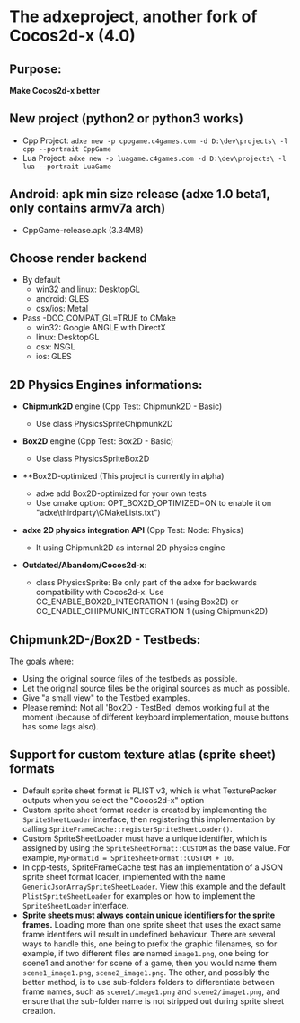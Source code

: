 # The adxeproject, another fork of Cocos2d-x (4.0)

## Purpose:
**Make Cocos2d-x better**

## New project (python2 or python3 works)
* Cpp Project: ```adxe new -p cppgame.c4games.com -d D:\dev\projects\ -l cpp --portrait CppGame```
* Lua Project: ```adxe new -p luagame.c4games.com -d D:\dev\projects\ -l lua --portrait LuaGame```

## Android: apk min size release (adxe 1.0 beta1, only contains armv7a arch)
- CppGame-release.apk (3.34MB)

## Choose render backend
- By default
  - win32 and linux: DesktopGL
  - android: GLES
  - osx/ios: Metal
- Pass -DCC_COMPAT_GL=TRUE to CMake
  - win32: Google ANGLE with DirectX
  - linux: DesktopGL
  - osx: NSGL
  - ios: GLES

## 2D Physics Engines informations:
- **Chipmunk2D** engine (Cpp Test: Chipmunk2D - Basic) 
  - Use class PhysicsSpriteChipmunk2D 
  
- **Box2D** engine (Cpp Test: Box2D - Basic)
  - Use class PhysicsSpriteBox2D 
  
- **Box2D-optimized (This project is currently in alpha)
  - adxe add Box2D-optimized for your own tests 
  - Use cmake option: OPT_BOX2D_OPTIMIZED=ON to enable it on "adxe\thirdparty\CMakeLists.txt")

  
- **adxe 2D physics integration API** (Cpp Test: Node: Physics)
  - It using Chipmunk2D as internal 2D physics engine

- **Outdated/Abandom/Cocos2d-x**:
  - class PhysicsSprite: Be only part of the adxe for backwards compatibility with Cocos2d-x.
Use CC_ENABLE_BOX2D_INTEGRATION 1 (using Box2D) or CC_ENABLE_CHIPMUNK_INTEGRATION 1 (using Chipmunk2D)

## Chipmunk2D-/Box2D - Testbeds:
The goals where: 
- Using the original source files of the testbeds as possible. 
- Let the original source files be the original sources as much as possible.
- Give "a small view" to the Testbed examples.
- Please remind: Not all 'Box2D - TestBed' demos working full at the moment (because of different keyboard implementation, mouse buttons has some lags also).

## Support for custom texture atlas (sprite sheet) formats
- Default sprite sheet format is PLIST v3, which is what TexturePacker outputs when you select the "Cocos2d-x" option
- Custom sprite sheet format reader is created by implementing the `SpriteSheetLoader` interface, then registering this implementation by calling `SpriteFrameCache::registerSpriteSheetLoader()`.
- Custom SpriteSheetLoader must have a unique identifier, which is assigned by using the `SpriteSheetFormat::CUSTOM` as the base value. For example, `MyFormatId = SpriteSheetFormat::CUSTOM + 10`.
- In cpp-tests, SpriteFrameCache test has an implementation of a JSON sprite sheet format loader, implemented with the name `GenericJsonArraySpriteSheetLoader`. View this example and the default `PlistSpriteSheetLoader` for examples on how to implement the `SpriteSheetLoader` interface.
- **Sprite sheets must always contain unique identifiers for the sprite frames.**  Loading more than one sprite sheet that uses the exact same frame identifers will result in undefined behaviour.  There are several ways to handle this, one being to prefix the graphic filenames, so for example, if two different files are named `image1.png`, one being for scene1 and another for scene of a game, then you would name them `scene1_image1.png`, `scene2_image1.png`.  The other, and possibly the better method, is to use sub-folders folders to differentiate between frame names, such as `scene1/image1.png` and `scene2/image1.png`, and ensure that the sub-folder name is not stripped out during sprite sheet creation.